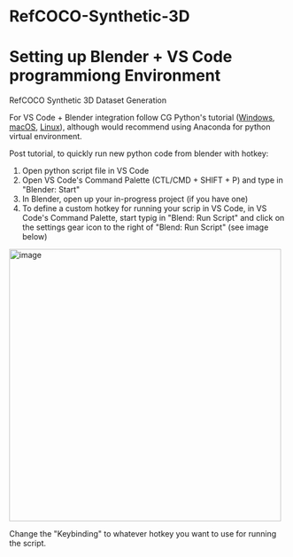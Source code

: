 # RefCOCO-Synthetic-3D



# Setting up Blender + VS Code programmiong Environment
RefCOCO Synthetic 3D Dataset Generation

For VS Code + Blender integration follow CG Python's tutorial ([Windows](https://www.youtube.com/watch?v=YUytEtaVrrc), [macOS](https://www.youtube.com/watch?v=_0srGXAzBZE), [Linux](https://www.youtube.com/watch?v=zP0s1i9EXeM)), although would recommend using Anaconda for python virtual environment.

Post tutorial, to quickly run new python code from blender with hotkey:
1) Open python script file in VS Code
2) Open VS Code's Command Palette (CTL/CMD + SHIFT + P) and type in "Blender: Start"
4) In Blender, open up your in-progress project (if you have one)
5) To define a custom hotkey for running your scrip in VS Code, in VS Code's Command Palette, start typig in "Blend: Run Script" and click on the settings gear icon to the right of "Blend: Run Script" (see image below)

<img width="491" alt="image" src="https://github.com/BillyMazotti/RefCOCO-Synthetic-3D/assets/96280520/f1b812cc-f343-44e3-a23b-842ad9d4db7d">

  Change the "Keybinding" to whatever hotkey you want to use for running the script.
